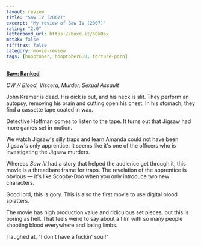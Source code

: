 ```yaml
---
layout: review
title: "Saw IV (2007)"
excerpt: "My review of Saw IV (2007)"
rating: "2.0"
letterboxd_url: https://boxd.it/60kOsx
mst3k: false
rifftrax: false
category: movie-review
tags: [hooptober, hooptober6.0, torture-porn]
---
```


<b><a href="https://boxd.it/tG7x8" target="_blank" rel="noopener">Saw: Ranked</a></b>

<i>CW // Blood, Viscera, Murder, Sexual Assault</i>

John Kramer is dead. His dick is out, and his neck is slit. They perform an autopsy, removing his brain and cutting open his chest. In his stomach, they find a cassette tape coated in wax.

Detective Hoffman comes to listen to the tape. It turns out that Jigsaw had more games set in motion.

We watch Jigsaw's silly traps and learn Amanda could not have been Jigsaw's only apprentice. It seems like it's one of the officers who is investigating the Jigsaw murders.

Whereas <i>Saw III</i> had a story that helped the audience get through it, this movie is a threadbare frame for traps. The revelation of the apprentice is obvious — it's like Scooby-Doo when you only introduce two new characters.

Good lord, this is gory. This is also the first movie to use digital blood splatters.

The movie has high production value and ridiculous set pieces, but this is boring as hell. That feels weird to say about a film with so many people shooting blood everywhere and losing limbs.

I laughed at, "I don't have a fuckin' soul!"
